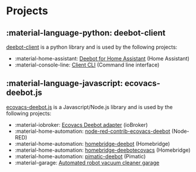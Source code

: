# Projects

## :material-language-python: deebot-client

[deebot-client](https://github.com/DeebotUniverse/client.py) is a python library and is used by the following projects:

- :material-home-assistant: [Deebot for Home Assistant](https://github.com/DeebotUniverse/Deebot-4-Home-Assistant) (Home Assistant)
- :material-console-line: [Client CLI](https://github.com/DeebotUniverse/client.cli) (Command line interface)

## :material-language-javascript: ecovacs-deebot.js

[ecovacs-deebot.js](https://github.com/mrbungle64/ecovacs-deebot.js) is a Javascript/Node.js library and is used by the following projects:

- :material-iobroker: [Ecovacs Deebot adapter](https://github.com/mrbungle64/ioBroker.ecovacs-deebot) (ioBroker)
- :material-home-automation: [node-red-contrib-ecovacs-deebot](https://github.com/mrbungle64/node-red-contrib-ecovacs-deebot) (Node-RED)
- :material-home-automation: [homebridge-deebot](https://github.com/bwp91/homebridge-deebot) (Homebridge)
- :material-home-automation: [homebridge-deebotecovacs](https://github.com/nicoduj/homebridge-deebotEcovacs) (Homebridge)
- :material-home-automation: [pimatic-deebot](https://github.com/bertreb/pimatic-deebot) (Pimatic)
- :material-garage: [Automated robot vacuum cleaner garage](https://github.com/mika2de/ecovacs-deebot-garage)
